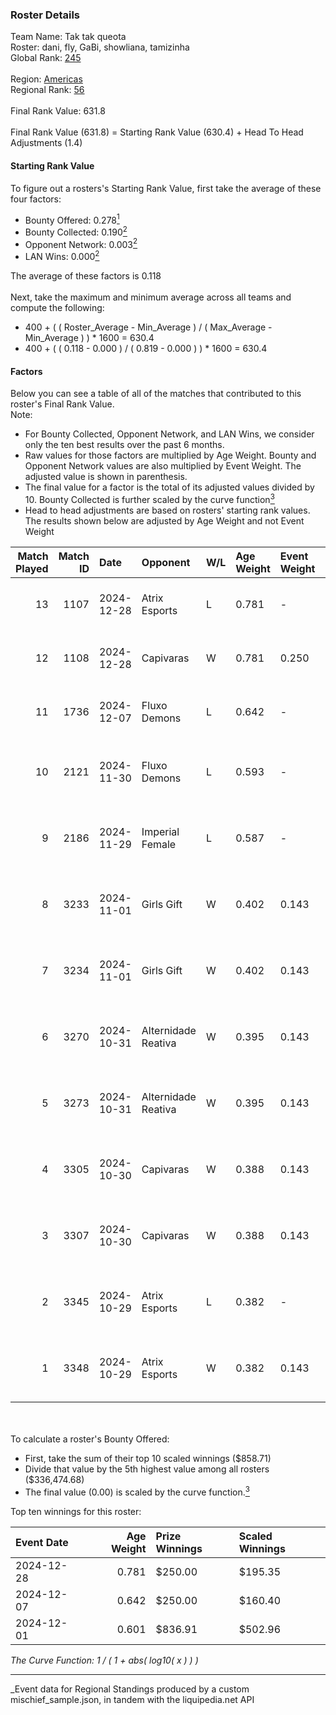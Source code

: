 ### Roster Details<br />
Team Name: Tak tak queota<br />
Roster: dani, fly, GaBi, showliana, tamizinha<br />
Global Rank: [245](../../standings_global_2025_03_01.md)<br />
<br />
Region: [Americas]( ../../standings_americas_2025_03_01.md)<br />
Regional Rank: [56]( ../../standings_americas_2025_03_01.md)<br />
<br />
Final Rank Value:  631.8<br />
<br />
Final Rank Value (631.8) = Starting Rank Value (630.4) + Head To Head Adjustments (1.4)<br />

#### Starting Rank Value<br />
To figure out a rosters's Starting Rank Value, first take the average of these four factors:<br />
- Bounty Offered: 0.278[<sup>1</sup>](#table2)
- Bounty Collected: 0.190[<sup>2</sup>](#table1)
- Opponent Network: 0.003[<sup>2</sup>](#table1)
- LAN Wins: 0.000[<sup>2</sup>](#table1)

The average of these factors is 0.118<br />
<br />
Next, take the maximum and minimum average across all teams and compute the following:<br />
- 400 + ( ( Roster_Average - Min_Average ) / ( Max_Average - Min_Average ) ) * 1600 = 630.4
- 400 + ( ( 0.118 - 0.000 ) / ( 0.819 - 0.000 ) ) * 1600 = 630.4


#### Factors<br />
Below you can see a table of all of the matches that contributed to this roster's Final Rank Value.<br />
Note:<br />

- For Bounty Collected, Opponent Network, and LAN Wins, we consider only the ten best results over the past 6 months.
- Raw values for those factors are multiplied by Age Weight. Bounty and Opponent Network values are also multiplied by Event Weight. The adjusted value is shown in parenthesis.
- The final value for a factor is the total of its adjusted values divided by 10. Bounty Collected is further scaled by the curve function[<sup>3</sup>](#curveFunction)
- Head to head adjustments are based on rosters' starting rank values. The results shown below are adjusted by Age Weight and not Event Weight
<span id="table1"></span><br />


| Match Played | Match ID | Date       | Opponent            | W/L | Age Weight | Event Weight | Bounty Collected | Opponent Network | LAN Wins  | H2H Adj. | Roster                                      |
| -: | -: | :- | :- | :- | :- | :- | :- | :- | :- | -: | :- |
|           13 |     1107 | 2024-12-28 | Atrix Esports       | L   | 0.781      | -            | -                | -                | -         |   -10.99 | dani, fly, GaBi, showliana, tamizinha       |
|           12 |     1108 | 2024-12-28 | Capivaras           | W   | 0.781      | 0.250        | 0.001 (0.000)    | 0.042 (0.008)    | 0 (0.000) |     7.99 | dani, fly, GaBi, showliana, tamizinha       |
|           11 |     1736 | 2024-12-07 | Fluxo Demons        | L   | 0.642      | -            | -                | -                | -         |    -6.61 | cellax, fly, paranoid, showliana, tamizinha |
|           10 |     2121 | 2024-11-30 | Fluxo Demons        | L   | 0.593      | -            | -                | -                | -         |    -6.30 | Babs, dani, GaBi, hera, showliana           |
|            9 |     2186 | 2024-11-29 | Imperial Female     | L   | 0.587      | -            | -                | -                | -         |    -1.96 | Babs, dani, GaBi, hera, showliana           |
|            8 |     3233 | 2024-11-01 | Girls Gift          | W   | 0.402      | 0.143        | 0.000 (0.000)    | 0.000 (0.000)    | 0 (0.000) |     2.24 | Babs, dani, GaBi, hera, showliana           |
|            7 |     3234 | 2024-11-01 | Girls Gift          | W   | 0.402      | 0.143        | 0.000 (0.000)    | 0.000 (0.000)    | 0 (0.000) |     2.29 | Babs, dani, GaBi, hera, showliana           |
|            6 |     3270 | 2024-10-31 | Alternidade Reativa | W   | 0.395      | 0.143        | 0.000 (0.000)    | 0.022 (0.001)    | 0 (0.000) |     2.55 | Babs, dani, GaBi, hera, showliana           |
|            5 |     3273 | 2024-10-31 | Alternidade Reativa | W   | 0.395      | 0.143        | 0.000 (0.000)    | 0.022 (0.001)    | 0 (0.000) |     2.60 | Babs, dani, GaBi, hera, showliana           |
|            4 |     3305 | 2024-10-30 | Capivaras           | W   | 0.388      | 0.143        | 0.001 (0.000)    | 0.042 (0.002)    | 0 (0.000) |     4.21 | Babs, dani, GaBi, hera, showliana           |
|            3 |     3307 | 2024-10-30 | Capivaras           | W   | 0.388      | 0.143        | 0.001 (0.000)    | 0.042 (0.002)    | 0 (0.000) |     4.34 | Babs, dani, GaBi, hera, showliana           |
|            2 |     3345 | 2024-10-29 | Atrix Esports       | L   | 0.382      | -            | -                | -                | -         |    -5.57 | Babs, dani, GaBi, hera, showliana           |
|            1 |     3348 | 2024-10-29 | Atrix Esports       | W   | 0.382      | 0.143        | 0.005 (0.000)    | 0.256 (0.014)    | 0 (0.000) |     6.60 | Babs, dani, GaBi, hera, showliana           |

<br />
<span id="table2"></span><br />
To calculate a roster's Bounty Offered:<br />

- First, take the sum of their top 10 scaled winnings ($858.71)
- Divide that value by the 5th highest value among all rosters ($336,474.68)
- The final value (0.00) is scaled by the curve function.[<sup>3</sup>](#curveFunction)

Top ten winnings for this roster:<br />

| Event Date | Age Weight | Prize Winnings | Scaled Winnings |
| :- | -: | :- | :- |
| 2024-12-28 |      0.781 | $250.00        | $195.35         |
| 2024-12-07 |      0.642 | $250.00        | $160.40         |
| 2024-12-01 |      0.601 | $836.91        | $502.96         |


<span id="curveFunction"></span>_The Curve Function: 1 / ( 1 + abs( log10( x ) ) )_<br />

---
_Event data for Regional Standings produced by a custom mischief_sample.json, in tandem with the liquipedia.net API<br />
